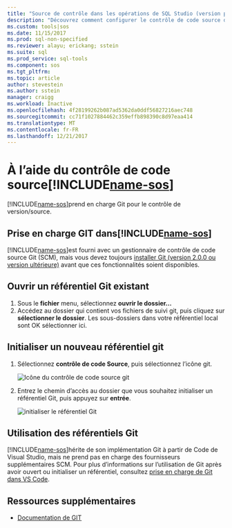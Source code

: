 ```yaml
---
title: "Source de contrôle dans les opérations de SQL Studio (version préliminaire) | Documents Microsoft"
description: "Découvrez comment configurer le contrôle de code source dans les opérations de SQL Studio (version préliminaire)."
ms.custom: tools|sos
ms.date: 11/15/2017
ms.prod: sql-non-specified
ms.reviewer: alayu; erickang; sstein
ms.suite: sql
ms.prod_service: sql-tools
ms.component: sos
ms.tgt_pltfrm: 
ms.topic: article
author: stevestein
ms.author: sstein
manager: craigg
ms.workload: Inactive
ms.openlocfilehash: 4f28199262b087ad5362da0ddf56827216aec748
ms.sourcegitcommit: cc71f1027884462c359effb898390c8d97eaa414
ms.translationtype: MT
ms.contentlocale: fr-FR
ms.lasthandoff: 12/21/2017
---
```

#  <a name="using-source-control-in-includename-sosincludesname-sos-shortmd"></a>À l’aide du contrôle de code source[!INCLUDE[name-sos](../includes/name-sos-short.md)]

[!INCLUDE[name-sos](../includes/name-sos-short.md)]prend en charge Git pour le contrôle de version/source.


## <a name="git-support-in-includename-sosincludesname-sos-shortmd"></a>Prise en charge GIT dans[!INCLUDE[name-sos](../includes/name-sos-short.md)]

[!INCLUDE[name-sos](../includes/name-sos-short.md)]est fourni avec un gestionnaire de contrôle de code source Git (SCM), mais vous devez toujours [installer Git (version 2.0.0 ou version ultérieure)](https://git-scm.com/download) avant que ces fonctionnalités soient disponibles. 



## <a name="open-an-existing-git-repository"></a>Ouvrir un référentiel Git existant

1. Sous le **fichier** menu, sélectionnez **ouvrir le dossier...**
2. Accédez au dossier qui contient vos fichiers de suivi git, puis cliquez sur **sélectionner le dossier**. Les sous-dossiers dans votre référentiel local sont OK sélectionner ici.


## <a name="initialize-a-new-git-repository"></a>Initialiser un nouveau référentiel git

1. Sélectionnez **contrôle de code Source**, puis sélectionnez l’icône git.

   ![Icône du contrôle de code source git](media/source-control/source-control.png)

1. Entrez le chemin d’accès au dossier que vous souhaitez initialiser un référentiel Git, puis appuyez sur **entrée**.

   ![initialiser le référentiel Git](media/source-control/initialize-git-repository.png)

## <a name="working-with-git-repositories"></a>Utilisation des référentiels Git

[!INCLUDE[name-sos](../includes/name-sos-short.md)]hérite de son implémentation Git à partir de Code de Visual Studio, mais ne prend pas en charge des fournisseurs supplémentaires SCM. Pour plus d’informations sur l’utilisation de Git après avoir ouvert ou initialiser un référentiel, consultez [prise en charge de Git dans VS Code](https://code.visualstudio.com/docs/editor/versioncontrol#_git-support).


## <a name="additional-resources"></a>Ressources supplémentaires
- [Documentation de GIT](https://git-scm.com/documentation)
